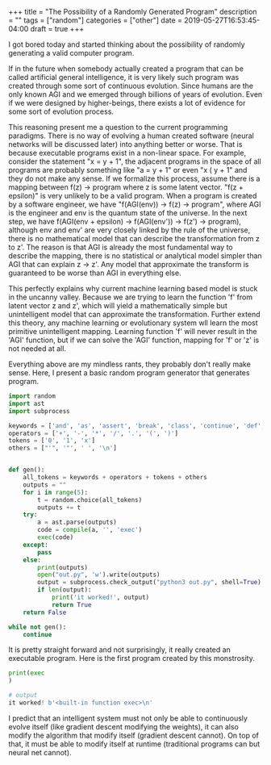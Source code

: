 +++
title = "The Possibility of a Randomly Generated Program"
description =  ""
tags = ["random"]
categories = ["other"]
date = 2019-05-27T16:53:45-04:00
draft = true
+++

I got bored today and started thinking about the possibility of randomly generating a
valid computer program.
<!--more-->

If in the future when somebody actually created a program that can be called
artificial general intelligence, it is very likely such program was created through
some sort of continuous evolution. Since humans are the only known AGI and we emerged
through billions of years of evolution. Even if we were designed by higher-beings,
there exists a lot of evidence for some sort of evolution process.

This reasoning present me a question to the current programming paradigms. There is
no way of evolving a human created software (neural networks will be discussed later)
into anything better or worse. That is because executable programs exist in a
non-linear space. For example, consider the statement "x = y + 1", the adjacent programs
in the space of all programs are probably something like "a = y + 1" or even
"x ( y + 1" and they do not make any sense. If we formalize this process,
assume there is a mapping between f(z) -> program where z is some latent vector.
"f(z + epsilon)" is very unlikely to be a valid program. When a program is created
by a software engineer, we have "f(AGI(env)) -> f(z) -> program", where AGI is the
engineer and env is the quantum state of the universe. In the next step, we have
f(AGI(env + epsilon) -> f(AGI(env')) -> f(z') -> program), although env and env' are very closely linked
by the rule of the universe, there is no mathematical model that can describe the
transformation from z to z'. The reason is that AGI is already the most fundamental
way to describe the mapping, there is no statistical or analytical model simpler than
AGI that can explain z -> z'. Any model that approximate the transform is guaranteed to be worse than AGI in everything else.

This perfectly explains why current machine learning based model is stuck in the
uncanny valley. Because we are trying to learn the function 'f' from latent
vector z and z', which will yield a mathematically simple but unintelligent model
that can approximate the transformation. Further extend this theory, any machine
learning or evolutionary system wll learn the most primitive unintelligent mapping.
Learning function 'f' will never result in the 'AGI' function, but if we can
solve the 'AGI' function, mapping for 'f' or 'z' is not needed at all.

Everything above are my mindless rants, they probably don't really make sense.
Here, I present a basic random program generator that generates program.

```python
import random
import ast
import subprocess

keywords = ['and', 'as', 'assert', 'break', 'class', 'continue', 'def', 'del', 'elif', 'else', 'except', 'exec', 'finally', 'for', 'from', 'global', 'if', 'import', 'in', 'is', 'lambda', 'not', 'or', 'pass', 'print', 'raise', 'return', 'try', 'while', 'with', 'yield']
operators = ['+', '-', '*', '/', '.', '(', ')']
tokens = ['0', '1', 'x']
others = ["'", '"', ' ', '\n']


def gen():
    all_tokens = keywords + operators + tokens + others
    outputs = ""
    for i in range(5):
        t = random.choice(all_tokens)
        outputs += t
    try:
        a = ast.parse(outputs)
        code = compile(a, '', 'exec')
        exec(code)
    except:
        pass
    else:
        print(outputs)
        open("out.py", 'w').write(outputs)
        output = subprocess.check_output("python3 out.py", shell=True)
        if len(output):
            print('it worked!', output)
            return True
    return False

while not gen():
    continue
```

It is pretty straight forward and not surprisingly, it really created an executable
program. Here is the first program created by this monstrosity.

```python
print(exec
)
```

```python
# output
it worked! b'<built-in function exec>\n'
```

I predict that an intelligent system must not only be able to continuously evolve itself (like gradient descent modifying the weights), it can also modify the algorithm that modify itself (gradient descent cannot). On top of that, it must be able to modify itself at runtime (traditional programs can but neural net cannot).

